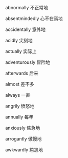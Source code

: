 abnormally 不正常地

absentmindedly 心不在焉地

accidentally 意外地

acidly 尖刻地

actually 实际上

adventurously 冒险地

afterwards 后来

almost 差不多

always 一直

angrily 愤怒地

annually 每年

anxiously 焦急地

arrogantly 傲慢地

awkwardly 尴尬地